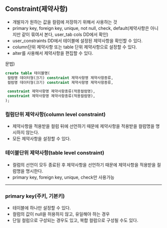 ## Constraint(제약사항)
- 개발자가 원하는 값을 컬럼에 저장하기 위해서 사용하는 것
- primary key, foreign key, unique, not null, check, default(제약사항은 아니지만 같이 묶여서 본다, user_tab cols DD에서 확인)
- user_constraints DD에서 테이블에 설정된 제약사항을 확인할 수 있다.
- column단위 제약사항 또는 table 단위 제약사항으로 설정할 수 있다.
- alter를 사용해서 제약사항을 편집할 수 있다.

문법)
```sql
create table 테이블명(
 컬럼명 데이터형(크기) constraint 제약사항명 제약사항종류,
 컬럼명 데이터형(크기) constraint 제약사항명 제약사항종류,

 constraint 제약사항명 제약사항종류(적용컬럼명),
 constraint 제약사항명 제약사항종류(적용컬럼명),
);
```

### 컬럼단위 제약사항(column level constraint)
- 제약사항을 적용받을 컬럼 뒤에 선언하기 때문에 제약사항을 적용받을 컬럼명을 명시하지 않는다.
- 모든 제약사항을 설정할 수 있다.

### 테이블단위 제약사항(table level constraint)
- 컬럼의 선언이 모두 종료된 후 제약사항을 선언하기 때문에 제약사항을 적용받을 컬럼명을 명시한다.
- primary key, foreign key, unique, check만 사용가능

------------------------------------------------------------------------
### primary key(주키, 기본키)
- 테이블에 하나만 설정할 수 있다.
- 컬럼의 값이 null을 허용하지 않고, 유일해야 하는 경우
- 단일 컬럼으로 구성되는 경우도 있고, 복합 컬럼으로 구성될 수도 있다.
